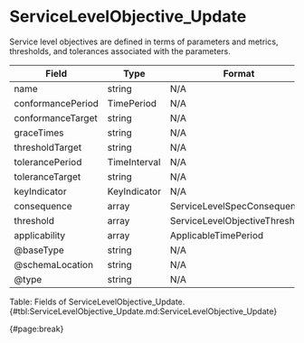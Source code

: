 <!--
    ATTENTION: This file was generated via gradle!
               Do NOT manually edit this file! Any such changes will be overwritten!
-->

# ServiceLevelObjective_Update

Service level objectives are defined in terms of parameters and metrics, thresholds, and tolerances associated with the parameters.

| Field | Type | Format | Required |
| ------- | ------- | ------- | --- |
| name | string | N/A | No |
| conformancePeriod | TimePeriod | N/A | No |
| conformanceTarget | string | N/A | No |
| graceTimes | string | N/A | No |
| thresholdTarget | string | N/A | No |
| tolerancePeriod | TimeInterval | N/A | No |
| toleranceTarget | string | N/A | No |
| keyIndicator | KeyIndicator | N/A | No |
| consequence | array | ServiceLevelSpecConsequence | No |
| threshold | array | ServiceLevelObjectiveThreshold | No |
| applicability | array | ApplicableTimePeriod | No |
| @baseType | string | N/A | No |
| @schemaLocation | string | N/A | No |
| @type | string | N/A | No |

Table: Fields of ServiceLevelObjective_Update. {#tbl:ServiceLevelObjective_Update.md:ServiceLevelObjective_Update}

{#page:break}
